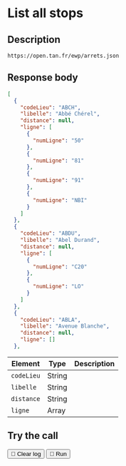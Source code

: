 # List all stops

## Description

``` { .get }
https://open.tan.fr/ewp/arrets.json
```

## Response body

```json
[
  {
    "codeLieu": "ABCH",
    "libelle": "Abbé Chérel",
    "distance": null,
    "ligne": [
      {
        "numLigne": "50"
      },
      {
        "numLigne": "81"
      },
      {
        "numLigne": "91"
      },
      {
        "numLigne": "NBI"
      }
    ]
  },
  {
    "codeLieu": "ABDU",
    "libelle": "Abel Durand",
    "distance": null,
    "ligne": [
      {
        "numLigne": "C20"
      },
      {
        "numLigne": "LO"
      }
    ]
  },
  {
    "codeLieu": "ABLA",
    "libelle": "Avenue Blanche",
    "distance": null,
    "ligne": []
  },
```
<!--TODO: AJOUTER ANNOTATION QUI DIT C PAS VRAIMENT FINI-->

| Element   | Type   |  Description     |
| --------- | ------ | ---------------- |
| `codeLieu`  | String |                  |
| `libelle`   | String |                  |
| `distance`  | String |                  |
| `ligne`     | Array  |                  |

## Try the call

<div class="spacing1">
    <button id="clearButton" class="md-button">🧹 Clear log</button>
    <button id="fetchButton" class="md-button">🚀 Run</button>
</div>

<pre><code class="message"></code></pre>

<!-- Script section -->
<script src="../javascripts/much_simpler.js"></script>
